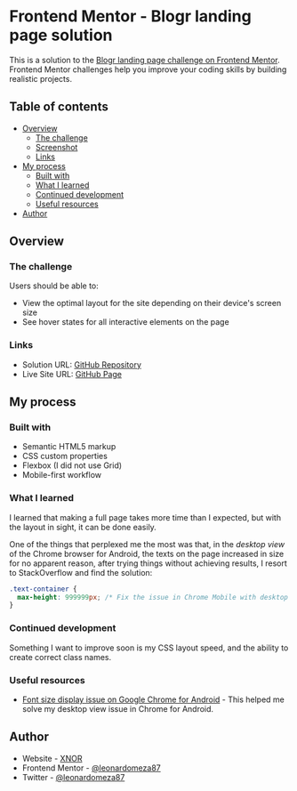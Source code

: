# Frontend Mentor - Blogr landing page solution

This is a solution to the [Blogr landing page challenge on Frontend Mentor](https://www.frontendmentor.io/challenges/blogr-landing-page-EX2RLAApP). Frontend Mentor challenges help you improve your coding skills by building realistic projects.

## Table of contents

- [Overview](#overview)
  - [The challenge](#the-challenge)
  - [Screenshot](#screenshot)
  - [Links](#links)
- [My process](#my-process)
  - [Built with](#built-with)
  - [What I learned](#what-i-learned)
  - [Continued development](#continued-development)
  - [Useful resources](#useful-resources)
- [Author](#author)

## Overview

### The challenge

Users should be able to:

- View the optimal layout for the site depending on their device's screen size
- See hover states for all interactive elements on the page

### Links

- Solution URL: [GitHub Repository](https://github.com/leonardomeza87/frontend-mentor-challenges/tree/main/blogr)
- Live Site URL: [GitHub Page](https://leonardomeza87.github.io/frontend-mentor-challenges/blogr/)

## My process

### Built with

- Semantic HTML5 markup
- CSS custom properties
- Flexbox (I did not use Grid)
- Mobile-first workflow

### What I learned

I learned that making a full page takes more time than I expected, but with the layout in sight, it can be done easily.

One of the things that perplexed me the most was that, in the _desktop view_ of the Chrome browser for Android, the texts on the page increased in size for no apparent reason, after trying things without achieving results, I resort to StackOverflow and find the solution:

```css
.text-container {
  max-height: 999999px; /* Fix the issue in Chrome Mobile with desktop view */
}
```

### Continued development

Something I want to improve soon is my CSS layout speed, and the ability to create correct class names.

### Useful resources

- [Font size display issue on Google Chrome for Android](https://stackoverflow.com/questions/59095113/font-size-display-issue-on-google-chrome-for-android) - This helped me solve my desktop view issue in Chrome for Android.

## Author

- Website - [XNOR](https://www.xnor.tk/)
- Frontend Mentor - [@leonardomeza87](https://www.frontendmentor.io/profile/leonardomeza87)
- Twitter - [@leonardomeza87](https://twitter.com/leonardomeza87)
